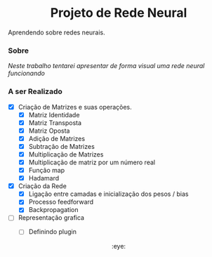 <h1 align="center">Projeto de Rede Neural</h1>
<p>Aprendendo sobre redes neurais.</p>

### Sobre

*Neste trabalho tentarei apresentar de forma visual uma rede neural funcionando*

### A ser Realizado
- [x] Criação de Matrizes e suas operações.
  - [x] Matriz Identidade
  - [x] Matriz Transposta
  - [x] Matriz Oposta
  - [x] Adição de Matrizes
  - [x] Subtração de Matrizes
  - [x] Multiplicação de Matrizes
  - [x] Multiplicação de matriz por um número real
  - [x] Função map
  - [x] Hadamard
- [x] Criação da Rede
  - [x] Ligação entre camadas e inicialização dos pesos / bias
  - [x] Processo feedforward
  - [x] Backpropagation
- [ ] Representação grafica
  - [ ] Definindo plugin 
  

<p align="center"> :eye: </p>
